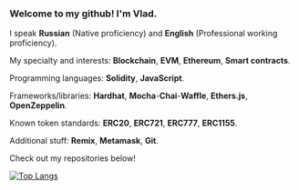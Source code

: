 ### Welcome to my github! I'm Vlad. 

I speak **Russian** (Native proficiency) and **English** (Professional working proficiency).

My specialty and interests: **Blockchain**, **EVM**, **Ethereum**, **Smart contracts**.

Programming languages: **Solidity**, **JavaScript**.

Frameworks/libraries: **Hardhat**, **Mocha**-**Chai**-**Waffle**, **Ethers.js**, **OpenZeppelin**.

Known token standards: **ERC20**, **ERC721**, **ERC777**, **ERC1155**.

Additional stuff: **Remix**, **Metamask**, **Git**.

Check out my repositories below!

[![Top Langs](https://github-readme-stats.vercel.app/api/top-langs/?username=poorjude&layout=compact)](https://github.com/anuraghazra/github-readme-stats)

